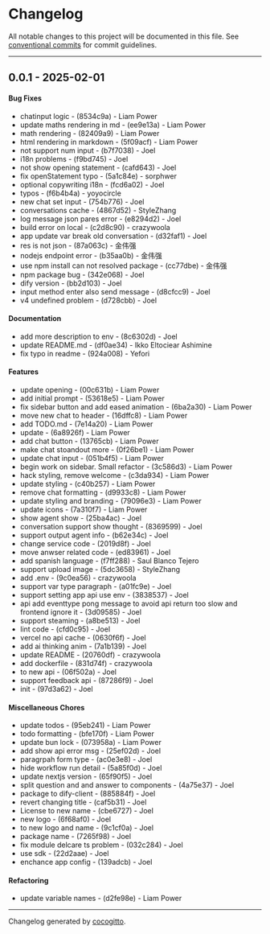 # Changelog
All notable changes to this project will be documented in this file. See [conventional commits](https://www.conventionalcommits.org/) for commit guidelines.

- - -
## 0.0.1 - 2025-02-01
#### Bug Fixes
- chatinput logic - (8534c9a) - Liam Power
- update maths rendering in md - (ee9e13a) - Liam Power
- math rendering - (82409a9) - Liam Power
- html rendering in markdown - (5f09acf) - Liam Power
- not support num input - (b7f7038) - Joel
- i18n problems - (f9bd745) - Joel
- not show opening statement - (cafd643) - Joel
- fix openStatement typo - (5a1c84e) - sorphwer
- optional copywriting i18n - (fcd6a02) - Joel
- typos - (f6b4b4a) - yoyocircle
- new chat set input - (754b776) - Joel
- conversations cache - (4867d52) - StyleZhang
- log message json pares error - (e8294d2) - Joel
- build error on local - (c2d8c90) - crazywoola
- app update var break old conversation - (d32faf1) - Joel
- res is not json - (87a063c) - 金伟强
- nodejs endpoint error - (b35aa0b) - 金伟强
- use npm install can not resolved package - (cc77dbe) - 金伟强
- npm package bug - (342e068) - Joel
- dify version - (bb2d103) - Joel
- input method enter also send message - (d8cfcc9) - Joel
- v4 undefined problem - (d728cbb) - Joel
#### Documentation
- add more description to env - (8c6302d) - Joel
- update README.md - (df0ae34) - Ikko Eltociear Ashimine
- fix typo in readme - (924a008) - Yefori
#### Features
- update opening - (00c631b) - Liam Power
- add initial prompt - (53618e5) - Liam Power
- fix sidebar button and add eased animation - (6ba2a30) - Liam Power
- move new chat to header - (16dffc8) - Liam Power
- add TODO.md - (7e14a20) - Liam Power
- update - (6a8926f) - Liam Power
- add chat button - (13765cb) - Liam Power
- make chat stoandout more - (0f26be1) - Liam Power
- update chat input - (051b4f5) - Liam Power
- begin work on sidebar. Small refactor - (3c586d3) - Liam Power
- hack styling, remove welcome - (c3da934) - Liam Power
- update styling - (c40b257) - Liam Power
- remove chat formatting - (d9933c8) - Liam Power
- update styling and branding - (79096e3) - Liam Power
- update icons - (7a310f7) - Liam Power
- show agent show - (25ba4ac) - Joel
- conversation support show thought - (8369599) - Joel
- support output agent info - (b62e34c) - Joel
- change service code - (2019d8f) - Joel
- move anwser related code - (ed83961) - Joel
- add spanish language - (f7ff288) - Saul Blanco Tejero
- support upload image - (5dc3658) - StyleZhang
- add .env - (9c0ea56) - crazywoola
- support var type paragraph - (a01fc9e) - Joel
- support setting app api use env - (3838537) - Joel
- api add eventtype pong message to avoid api return too slow and frontend ignore it - (3d09585) - Joel
- support steaming - (a8be513) - Joel
- lint code - (cfd0c95) - Joel
- vercel no api cache - (0630f6f) - Joel
- add ai thinking anim - (7a1b139) - Joel
- update README - (20760df) - crazywoola
- add dockerfile - (831d74f) - crazywoola
- to new api - (06f502a) - Joel
- support feedback api - (87286f9) - Joel
- init - (97d3a62) - Joel
#### Miscellaneous Chores
- update todos - (95eb241) - Liam Power
- todo formatting - (bfe170f) - Liam Power
- update bun lock - (073958a) - Liam Power
- add show api error msg - (25ef02d) - Joel
- paragrpah form type - (ac0e3e8) - Joel
- hide workflow run detail - (5a85f0d) - Joel
- update nextjs version - (65f90f5) - Joel
- split question and and answer to components - (4a75e37) - Joel
- package to dify-client - (885884f) - Joel
- revert changing title - (caf5b31) - Joel
- License to new name - (cbe6727) - Joel
- new logo - (6f68af0) - Joel
- to new logo and name - (9c1cf0a) - Joel
- package name - (7265f98) - Joel
- fix module delcare ts problem - (032c284) - Joel
- use sdk - (22d2aae) - Joel
- enchance app config - (139adcb) - Joel
#### Refactoring
- update variable names - (d2fe98e) - Liam Power

- - -

Changelog generated by [cocogitto](https://github.com/cocogitto/cocogitto).